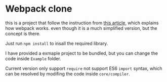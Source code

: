 # Webpack clone

this is a project that follow the instruction from [this article](https://juejin.cn/post/7031546400034947108#heading-16), which explains how webpack works.
even though it is a much simplified version, but the concept is there.

Just run `npm install` to insall the required library.

I have provided a exmaple project to be bundled, but you can change the code inside `Example` folder.

Current version only support  `require` not support ES6 `import` syntax, which can be resolved by modifing the code inside `core/compiler`. 
